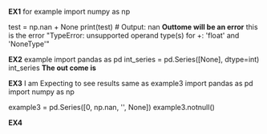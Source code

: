 **EX1**
for example
import numpy as np

test = np.nan + None
print(test)  # Output: nan
**Outtome will be an error**
this is the error "TypeError: unsupported operand type(s) for +: 'float' and 'NoneType'"

**EX2**
example
import pandas as pd
int_series = pd.Series([None], dtype=int)
int_series
**The out come is**

**EX3**
I am Expecting to see results same as example3
import pandas as pd
import numpy as np

example3 = pd.Series([0, np.nan, '', None])
example3.notnull()

**EX4**
